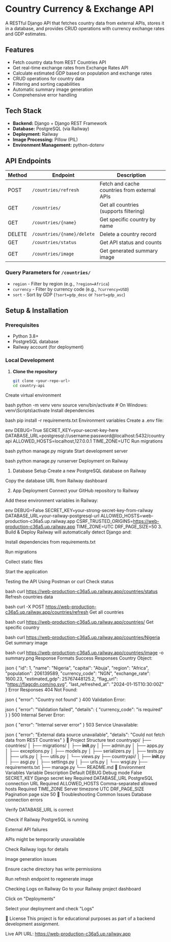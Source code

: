 
# Country Currency & Exchange API

A RESTful Django API that fetches country data from external APIs, stores it in a database, and provides CRUD operations with currency exchange rates and GDP estimates.

## Features

- Fetch country data from REST Countries API
- Get real-time exchange rates from Exchange Rates API
- Calculate estimated GDP based on population and exchange rates
- CRUD operations for country data
- Filtering and sorting capabilities
- Automatic summary image generation
- Comprehensive error handling

##  Tech Stack

- **Backend:** Django + Django REST Framework
- **Database:** PostgreSQL (via Railway)
- **Deployment:** Railway
- **Image Processing:** Pillow (PIL)
- **Environment Management:** python-dotenv

## API Endpoints

| Method | Endpoint | Description |
|--------|----------|-------------|
| POST | `/countries/refresh` | Fetch and cache countries from external APIs |
| GET | `/countries/` | Get all countries (supports filtering) |
| GET | `/countries/{name}` | Get specific country by name |
| DELETE | `/countries/{name}/delete` | Delete a country record |
| GET | `/countries/status` | Get API status and counts |
| GET | `/countries/image` | Get generated summary image |

### Query Parameters for `/countries/`

- `region` - Filter by region (e.g., `?region=Africa`)
- `currency` - Filter by currency code (e.g., `?currency=USD`)
- `sort` - Sort by GDP (`?sort=gdp_desc` or `?sort=gdp_asc`)

## Setup & Installation

### Prerequisites
- Python 3.8+
- PostgreSQL database
- Railway account (for deployment)

### Local Development

1. **Clone the repository**
   ```bash
   git clone <your-repo-url>
   cd country-api
Create virtual environment

bash
python -m venv venv
source venv/bin/activate  # On Windows: venv\Scripts\activate
Install dependencies

bash
pip install -r requirements.txt
Environment variables
Create a .env file:

env
DEBUG=True
SECRET_KEY=your-secret-key-here
DATABASE_URL=postgresql://username:password@localhost:5432/countryapi
ALLOWED_HOSTS=localhost,127.0.0.1
TIME_ZONE=UTC
Run migrations

bash
python manage.py migrate
Start development server

bash
python manage.py runserver
Deployment on Railway
1. Database Setup
Create a new PostgreSQL database on Railway

Copy the database URL from Railway dashboard

2. App Deployment
Connect your GitHub repository to Railway

Add these environment variables in Railway:

env
DEBUG=False
SECRET_KEY=your-strong-secret-key-from-railway
DATABASE_URL=your-railway-postgresql-url
ALLOWED_HOSTS=web-production-c36a5.up.railway.app
CSRF_TRUSTED_ORIGINS=https://web-production-c36a5.up.railway.app
TIME_ZONE=UTC
DRF_PAGE_SIZE=50
3. Build & Deploy
Railway will automatically detect Django and:

Install dependencies from requirements.txt

Run migrations

Collect static files

Start the application

Testing the API
Using Postman or curl
Check status

bash
curl https://web-production-c36a5.up.railway.app/countries/status
Refresh countries data

bash
curl -X POST https://web-production-c36a5.up.railway.app/countries/refresh
Get all countries

bash
curl https://web-production-c36a5.up.railway.app/countries/
Get specific country

bash
curl https://web-production-c36a5.up.railway.app/countries/Nigeria
Get summary image

bash
curl https://web-production-c36a5.up.railway.app/countries/image -o summary.png
Response Formats
Success Responses
Country Object:

json
{
    "id": 1,
    "name": "Nigeria",
    "capital": "Abuja",
    "region": "Africa",
    "population": 206139589,
    "currency_code": "NGN",
    "exchange_rate": 1600.23,
    "estimated_gdp": 25767448125.2,
    "flag_url": "https://flagcdn.com/ng.svg",
    "last_refreshed_at": "2024-01-15T10:30:00Z"
}
Error Responses
404 Not Found:

json
{
    "error": "Country not found"
}
400 Validation Error:

json
{
    "error": "Validation failed",
    "details": {
        "currency_code": "is required"
    }
}
500 Internal Server Error:

json
{
    "error": "Internal server error"
}
503 Service Unavailable:

json
{
    "error": "External data source unavailable",
    "details": "Could not fetch data from REST Countries"
}
🔧 Project Structure
text
countryapi/
├── countries/
│   ├── migrations/
│   ├── __init__.py
│   ├── admin.py
│   ├── apps.py
│   ├── exceptions.py
│   ├── models.py
│   ├── serializers.py
│   ├── tests.py
│   ├── urls.py
│   ├── utils.py
│   └── views.py
├── countryapi/
│   ├── __init__.py
│   ├── asgi.py
│   ├── settings.py
│   ├── urls.py
│   └── wsgi.py
├── requirements.txt
├── manage.py
└── README.md
📝 Environment Variables
Variable	Description	Default
DEBUG	Debug mode	False
SECRET_KEY	Django secret key	Required
DATABASE_URL	PostgreSQL connection URL	Required
ALLOWED_HOSTS	Comma-separated allowed hosts	Required
TIME_ZONE	Server timezone	UTC
DRF_PAGE_SIZE	Pagination page size	50
🐛 Troubleshooting
Common Issues
Database connection errors

Verify DATABASE_URL is correct

Check if Railway PostgreSQL is running

External API failures

APIs might be temporarily unavailable

Check Railway logs for details

Image generation issues

Ensure cache directory has write permissions

Run refresh endpoint to regenerate image

Checking Logs on Railway
Go to your Railway project dashboard

Click on "Deployments"

Select your deployment and check "Logs"

📄 License
This project is for educational purposes as part of a backend development assignment.



Live API URL: https://web-production-c36a5.up.railway.app